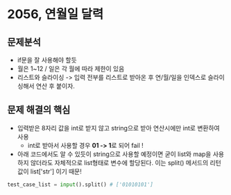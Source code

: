# 2056, 연월일 달력

## 문제분석
- if문을 잘 사용해야 할듯
- 월은 1~12 / 일은 각 월에 따라 제한이 있음
- 리스트와 슬라이싱 -> 입력 전부를 리스트로 받아온 후 연/월/일을 인덱스로 슬라이싱해서 연산 후 붙이자.

## 문제 해결의 핵심
- 입력받은 8자리 값을 int로 받지 않고 string으로 받아 연산시에만 int로 변환하여 사용
  - int로 받아서 사용할 경우 **01 -> 1**로 되어 fail !
- 아래 코드에서도 알 수 있듯이 string으로 사용할 예정이면 굳이 list와 map을 사용하지 않더라도 자체적으로 list형태로 변수에 할당된다. 이는 split() 메서드의 리턴값이 list['str'] 이기 때문!
```py
test_case_list = input().split() # ['01010101']
```
